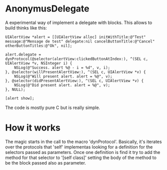 AnonymusDelegate
================

A experimental way of implement a delegate with blocks. This allows to build thinks like this:

	UIAlertView *alert = [[UIAlertView alloc] initWithTitle:@"Test" message:@"Mensage de test" delegate:nil cancelButtonTitle:@"Cancel" otherButtonTitles:@"Ok", nil];
	
	alert.delegate = dynProtocol(@selector(alertView:clickedButtonAtIndex:), ^(SEL c, UIAlertView *v, NSInteger i) {
		NSLog(@"Success. alert %@ - i = %d", v, i);
	}, @selector(willPresentAlertView:), ^(SEL c, UIAlertView *v) {
		NSLog(@"Will present alert. alert = %@", v);
	}, @selector(didPresentAlertView:), ^(SEL c, UIAlertView *v) {
		NSLog(@"Did present alert. alert = %@", v);
	}, NULL);
    
	[alert show];

The code is mostly pure C but is really simple.

How it works
============

The magic starts in the call to the macro 'dynProtocol'. Basically, it's iterates over the protocols that 'self' implementas looking for a definition for the selectors passed as parameters.
Once one definition is find it try to add the method for that selector to '[self class]' setting the body of the method to be the block passed also as parameter.
